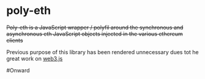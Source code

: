 poly-eth
========

~~Poly-eth is a JavaScript wrapper / polyfil around the synchronous and asynchronous eth JavaScript objects injected in the various ethereum clients~~

Previous purpose of this library has been rendered unnecessary dues tot he great work on [web3.js](http://github.com/ethereum/web3.js)

#Onward

